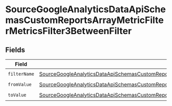 # SourceGoogleAnalyticsDataApiSchemasCustomReportsArrayMetricFilterMetricsFilter3BetweenFilter


## Fields

| Field                                                                                                                                                                                                                                                     | Type                                                                                                                                                                                                                                                      | Required                                                                                                                                                                                                                                                  | Description                                                                                                                                                                                                                                               |
| --------------------------------------------------------------------------------------------------------------------------------------------------------------------------------------------------------------------------------------------------------- | --------------------------------------------------------------------------------------------------------------------------------------------------------------------------------------------------------------------------------------------------------- | --------------------------------------------------------------------------------------------------------------------------------------------------------------------------------------------------------------------------------------------------------- | --------------------------------------------------------------------------------------------------------------------------------------------------------------------------------------------------------------------------------------------------------- |
| `filterName`                                                                                                                                                                                                                                              | [SourceGoogleAnalyticsDataApiSchemasCustomReportsArrayMetricFilterMetricsFilter3ExpressionFilterFilterFilterName](../../models/shared/SourceGoogleAnalyticsDataApiSchemasCustomReportsArrayMetricFilterMetricsFilter3ExpressionFilterFilterFilterName.md) | :heavy_check_mark:                                                                                                                                                                                                                                        | N/A                                                                                                                                                                                                                                                       |
| `fromValue`                                                                                                                                                                                                                                               | [SourceGoogleAnalyticsDataApiSchemasCustomReportsArrayMetricFilterMetricsFilter3FromValue](../../models/shared/SourceGoogleAnalyticsDataApiSchemasCustomReportsArrayMetricFilterMetricsFilter3FromValue.md)                                               | :heavy_check_mark:                                                                                                                                                                                                                                        | N/A                                                                                                                                                                                                                                                       |
| `toValue`                                                                                                                                                                                                                                                 | [SourceGoogleAnalyticsDataApiSchemasCustomReportsArrayMetricFilterMetricsFilter3ToValue](../../models/shared/SourceGoogleAnalyticsDataApiSchemasCustomReportsArrayMetricFilterMetricsFilter3ToValue.md)                                                   | :heavy_check_mark:                                                                                                                                                                                                                                        | N/A                                                                                                                                                                                                                                                       |